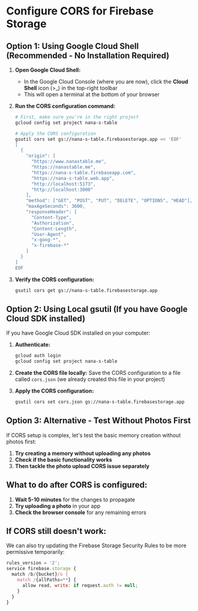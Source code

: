 # Configure CORS for Firebase Storage

## Option 1: Using Google Cloud Shell (Recommended - No Installation Required)

1. **Open Google Cloud Shell:**
   - In the Google Cloud Console (where you are now), click the **Cloud Shell** icon (>_) in the top-right toolbar
   - This will open a terminal at the bottom of your browser

2. **Run the CORS configuration command:**
   ```bash
   # First, make sure you're in the right project
   gcloud config set project nana-s-table
   
   # Apply the CORS configuration
   gsutil cors set gs://nana-s-table.firebasestorage.app << 'EOF'
   [
     {
       "origin": [
         "https://www.nanastable.me",
         "https://nanastable.me", 
         "https://nana-s-table.firebaseapp.com",
         "https://nana-s-table.web.app",
         "http://localhost:5173",
         "http://localhost:3000"
       ],
       "method": ["GET", "POST", "PUT", "DELETE", "OPTIONS", "HEAD"],
       "maxAgeSeconds": 3600,
       "responseHeader": [
         "Content-Type",
         "Authorization",
         "Content-Length", 
         "User-Agent",
         "x-goog-*",
         "x-firebase-*"
       ]
     }
   ]
   EOF
   ```

3. **Verify the CORS configuration:**
   ```bash
   gsutil cors get gs://nana-s-table.firebasestorage.app
   ```

## Option 2: Using Local gsutil (If you have Google Cloud SDK installed)

If you have Google Cloud SDK installed on your computer:

1. **Authenticate:**
   ```bash
   gcloud auth login
   gcloud config set project nana-s-table
   ```

2. **Create the CORS file locally:**
   Save the CORS configuration to a file called `cors.json` (we already created this file in your project)

3. **Apply the CORS configuration:**
   ```bash
   gsutil cors set cors.json gs://nana-s-table.firebasestorage.app
   ```

## Option 3: Alternative - Test Without Photos First

If CORS setup is complex, let's test the basic memory creation without photos first:

1. **Try creating a memory without uploading any photos**
2. **Check if the basic functionality works**
3. **Then tackle the photo upload CORS issue separately**

## What to do after CORS is configured:

1. **Wait 5-10 minutes** for the changes to propagate
2. **Try uploading a photo** in your app
3. **Check the browser console** for any remaining errors

## If CORS still doesn't work:

We can also try updating the Firebase Storage Security Rules to be more permissive temporarily:

```javascript
rules_version = '2';
service firebase.storage {
  match /b/{bucket}/o {
    match /{allPaths=**} {
      allow read, write: if request.auth != null;
    }
  }
}
```